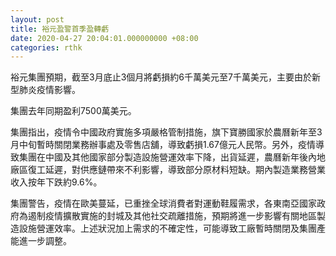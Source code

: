 ```yaml
---
layout: post
title: 裕元盈警首季盈轉虧
date: 2020-04-27 20:04:01.000000000 +08:00
categories: rthk
---
```


裕元集團預期，截至3月底止3個月將虧損約6千萬美元至7千萬美元，主要由於新型肺炎疫情影響。

集團去年同期盈利7500萬美元。

集團指出，疫情令中國政府實施多項嚴格管制措施，旗下寶勝國家於農曆新年至3月中旬暫時關閉業務辦事處及零售店舖，導致虧損1.67億元人民幣。另外，疫情導致集團在中國及其他國家部分製造設施營運效率下降，出貨延遲，農曆新年後內地廠區復工延遲，對供應鏈帶來不利影響，導致部分原材料短缺。期內製造業務營業收入按年下跌約9.6%。

集團警告，疫情在歐美蔓延，已重挫全球消費者對運動鞋履需求，各東南亞國家政府為遏制疫情擴散實施的封城及其他社交疏離措施，預期將進一步影響有關地區製造設施營運效率。上述狀況加上需求的不確定性，可能導致工廠暫時關閉及集團產能進一步調整。
